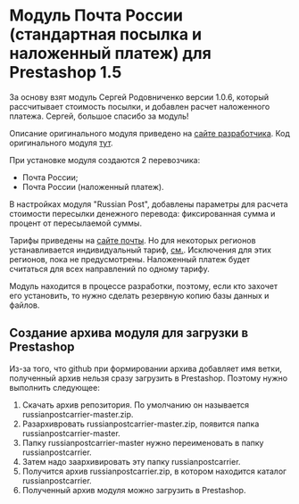 Модуль Почта России (стандартная посылка и наложенный платеж) для Prestashop 1.5
================================================================================

За основу взят модуль Сергей Родовниченко версии 1.0.6, который рассчитывает стоимость посылки, и добавлен расчет наложенного платежа. Сергей, большое спасибо за модуль!

Описание оригинального модуля приведено на [сайте разработчика](http://www.handmadesite.net/2012/12/pochta-rossii-dlya-prestashop-1-5-pervaya-rabochaya-versiya/).
Код оригинального модуля [тут](http://code.google.com/p/russianpostcarrier/).

При установке модуля создаются 2 перевозчика: 
* Почта России;
* Почта России (наложенный платеж).

В настройках модуля "Russian Post", добавлены параметры для расчета стоимости пересылки денежного перевода: фиксированная сумма и процент от пересылаемой суммы.

Тарифы приведены на [сайте почты](http://www.russianpost.ru/rp/servise/ru/home/finuslug/cybermoney_russia).
Но для некоторых регионов устанавливается индивидуальный тариф, [см.](http://www.russianpost.ru/rp/servise/ru/home/finuslug/cybermoney_russia/cybermoney_russia_regions).
Исключения для этих регионов, пока не предусмотрены. Наложенный платеж будет считаться для всех направлений по одному тарифу.

Модуль находится в процессе разработки, поэтому, если кто захочет его установить, то нужно сделать резервную копию базы данных и файлов.

Создание архива модуля для загрузки в Prestashop
------------------------------------------------
Из-за того, что github при формировании архива добавляет имя ветки, полученный архив нельзя сразу загрузить в Prestashop.
Поэтому нужно выполнить следующее:

1. Скачать архив репозитория. По умолчанию он называется russianpostcarrier-master.zip.
2. Разархивровать russianpostcarrier-master.zip, появится папка russianpostcarrier-master.
3. Папку russianpostcarrier-master нужно переименовать в папку russianpostcarrier.
4. Затем надо заархивировать эту папку russianpostcarrier.
5. Получится архив russianpostcarrier.zip, в котором находится каталог russianpostcarrier.
6. Полученный архив модуля можно загрузить в Prestashop.
